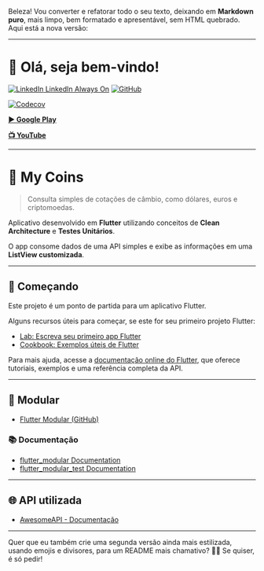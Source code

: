 Beleza! Vou converter e refatorar todo o seu texto, deixando em **Markdown puro**, mais limpo, bem formatado e apresentável, sem HTML quebrado. Aqui está a nova versão:

---

# 👋 Olá, seja bem-vindo!

[![LinkedIn](https://raw.githubusercontent.com/peterthehan/peterthehan/master/assets/linkedin.svg) LinkedIn Always On](https://www.linkedin.com/in/marcos-fabiano-correia-rangel/)
[![GitHub](https://img.shields.io/badge/GitHub-100000?style=for-the-badge&logo=github&logoColor=white)](https://github.com/correiarangel)

[![Codecov](https://codecov.io/gh/correiarangel/my_coins/branch/main/graph/badge.svg?token=FEIP7KTH3N)](https://codecov.io/gh/correiarangel/my_coins)

[**▶️ Google Play**](https://play.google.com/store/apps/details?id=br.com.rangeldev.mycoins)

[**📺 YouTube**](https://www.youtube.com/watch?v=PqIcWPnEfyE)

---

# 📱 My Coins

> Consulta simples de cotações de câmbio, como dólares, euros e criptomoedas.

Aplicativo desenvolvido em **Flutter** utilizando conceitos de **Clean Architecture** e **Testes Unitários**.

O app consome dados de uma API simples e exibe as informações em uma **ListView customizada**.

---

## 🚀 Começando

Este projeto é um ponto de partida para um aplicativo Flutter.

Alguns recursos úteis para começar, se este for seu primeiro projeto Flutter:

- [Lab: Escreva seu primeiro app Flutter](https://flutter.dev/docs/get-started/codelab)
- [Cookbook: Exemplos úteis de Flutter](https://flutter.dev/docs/cookbook)

Para mais ajuda, acesse a [documentação online do Flutter](https://flutter.dev/docs), que oferece tutoriais, exemplos e uma referência completa da API.

---

## 🧩 Modular

- [Flutter Modular (GitHub)](https://github.com/Flutterando/modular)

### 📚 Documentação

- [flutter_modular Documentation](https://github.com/Flutterando/modular/tree/master/flutter_modular)
- [flutter_modular_test Documentation](https://github.com/Flutterando/modular/tree/master/flutter_modular_test)

---

## 🌐 API utilizada

- [AwesomeAPI - Documentação](https://docs.awesomeapi.com.br/)

---

Quer que eu também crie uma segunda versão ainda mais estilizada, usando emojis e divisores, para um README mais chamativo? 🚀🎯
Se quiser, é só pedir!

